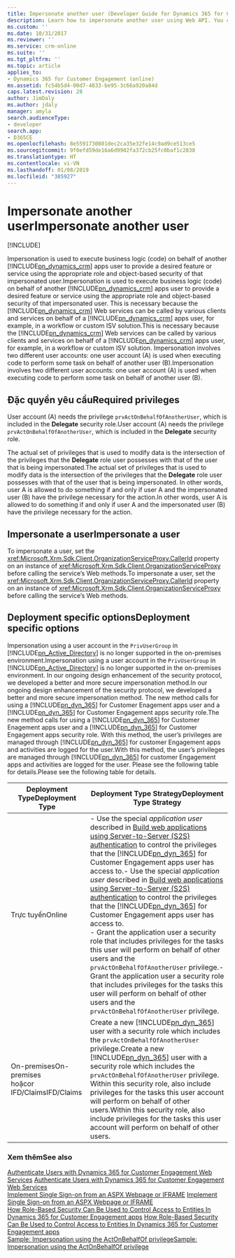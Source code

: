 ```yaml
---
title: Impersonate another user (Developer Guide for Dynamics 365 for Customer Engagement)| MicrosoftDocs
description: Learn how to impersonate another user using Web API. You can do that by adding a request header named MSCRMCallerID with a GUID value equal to the impersonated user’s systemuserid before sending the request to the web service
ms.custom: ''
ms.date: 10/31/2017
ms.reviewer: ''
ms.service: crm-online
ms.suite: ''
ms.tgt_pltfrm: ''
ms.topic: article
applies_to:
- Dynamics 365 for Customer Engagement (online)
ms.assetid: fc54b5d4-00d7-4833-be95-3c66a920a84d
caps.latest.revision: 28
author: JimDaly
ms.author: jdaly
manager: amyla
search.audienceType:
- developer
search.app:
- D365CE
ms.openlocfilehash: 8e5591730801dec2ca35e32fe14c9ad9ce513ce5
ms.sourcegitcommit: 9f0efd59de16a6d9902fa372cb25fc0baf1c2838
ms.translationtype: HT
ms.contentlocale: vi-VN
ms.lasthandoff: 01/08/2019
ms.locfileid: "385927"
---
```

# <a name="impersonate-another-user"></a><span data-ttu-id="7e7e0-104">Impersonate another user</span><span class="sxs-lookup"><span data-stu-id="7e7e0-104">Impersonate another user</span></span>

[!INCLUDE[](../../includes/cc_applies_to_update_9_0_0.md)]

<span data-ttu-id="7e7e0-105">Impersonation is used to execute business logic (code) on behalf of another [!INCLUDE[pn_dynamics_crm](../../includes/pn-dynamics-crm.md)] apps user to provide a desired feature or service using the appropriate role and object-based security of that impersonated user.</span><span class="sxs-lookup"><span data-stu-id="7e7e0-105">Impersonation is used to execute business logic (code) on behalf of another [!INCLUDE[pn_dynamics_crm](../../includes/pn-dynamics-crm.md)] apps user to provide a desired feature or service using the appropriate role and object-based security of that impersonated user.</span></span> <span data-ttu-id="7e7e0-106">This is necessary because the [!INCLUDE[pn_dynamics_crm](../../includes/pn-dynamics-crm.md)] Web services can be called by various clients and services on behalf of a [!INCLUDE[pn_dynamics_crm](../../includes/pn-dynamics-crm.md)] apps user, for example, in a workflow or custom ISV solution.</span><span class="sxs-lookup"><span data-stu-id="7e7e0-106">This is necessary because the [!INCLUDE[pn_dynamics_crm](../../includes/pn-dynamics-crm.md)] Web services can be called by various clients and services on behalf of a [!INCLUDE[pn_dynamics_crm](../../includes/pn-dynamics-crm.md)] apps user, for example, in a workflow or custom ISV solution.</span></span> <span data-ttu-id="7e7e0-107">Impersonation involves two different user accounts: one user account (A) is used when executing code to perform some task on behalf of another user (B).</span><span class="sxs-lookup"><span data-stu-id="7e7e0-107">Impersonation involves two different user accounts: one user account (A) is used when executing code to perform some task on behalf of another user (B).</span></span>  

## <a name="required-privileges"></a><span data-ttu-id="7e7e0-108">Đặc quyền yêu cầu</span><span class="sxs-lookup"><span data-stu-id="7e7e0-108">Required privileges</span></span>  
 <span data-ttu-id="7e7e0-109">User account (A) needs the privilege `prvActOnBehalfOfAnotherUser`, which is included in the **Delegate** security role.</span><span class="sxs-lookup"><span data-stu-id="7e7e0-109">User account (A) needs the privilege `prvActOnBehalfOfAnotherUser`, which is included in the **Delegate** security role.</span></span>  

 <span data-ttu-id="7e7e0-110">The actual set of privileges that is used to modify data is the intersection of the privileges that the **Delegate** role user possesses with that of the user that is being impersonated.</span><span class="sxs-lookup"><span data-stu-id="7e7e0-110">The actual set of privileges that is used to modify data is the intersection of the privileges that the **Delegate** role user possesses with that of the user that is being impersonated.</span></span> <span data-ttu-id="7e7e0-111">In other words, user A is allowed to do something if and only if user A and the impersonated user (B) have the privilege necessary for the action.</span><span class="sxs-lookup"><span data-stu-id="7e7e0-111">In other words, user A is allowed to do something if and only if user A and the impersonated user (B) have the privilege necessary for the action.</span></span>  

## <a name="impersonate-a-user"></a><span data-ttu-id="7e7e0-112">Impersonate a user</span><span class="sxs-lookup"><span data-stu-id="7e7e0-112">Impersonate a user</span></span>  
 <span data-ttu-id="7e7e0-113">To impersonate a user, set the <xref:Microsoft.Xrm.Sdk.Client.OrganizationServiceProxy.CallerId> property on an instance of <xref:Microsoft.Xrm.Sdk.Client.OrganizationServiceProxy> before calling the service’s Web methods.</span><span class="sxs-lookup"><span data-stu-id="7e7e0-113">To impersonate a user, set the <xref:Microsoft.Xrm.Sdk.Client.OrganizationServiceProxy.CallerId> property on an instance of <xref:Microsoft.Xrm.Sdk.Client.OrganizationServiceProxy> before calling the service’s Web methods.</span></span>  

## <a name="deployment-specific-options"></a><span data-ttu-id="7e7e0-114">Deployment specific options</span><span class="sxs-lookup"><span data-stu-id="7e7e0-114">Deployment specific options</span></span>  
 <span data-ttu-id="7e7e0-115">Impersonation using a user account in the `PrivUserGroup` in [!INCLUDE[pn_Active_Directory](../../includes/pn-active-directory.md)] is no longer supported in the on-premises environment.</span><span class="sxs-lookup"><span data-stu-id="7e7e0-115">Impersonation using a user account in the `PrivUserGroup` in [!INCLUDE[pn_Active_Directory](../../includes/pn-active-directory.md)] is no longer supported in the on-premises environment.</span></span>  <span data-ttu-id="7e7e0-116">In our ongoing design enhancement of the security protocol, we developed a better and more secure impersonation method.</span><span class="sxs-lookup"><span data-stu-id="7e7e0-116">In our ongoing design enhancement of the security protocol, we developed a better and more secure impersonation method.</span></span>  <span data-ttu-id="7e7e0-117">The new method calls for using a [!INCLUDE[pn_dyn_365](../../includes/pn-dyn-365.md)] for Customer Enagement apps user and a [!INCLUDE[pn_dyn_365](../../includes/pn-dyn-365.md)] for Customer Engagement apps security role.</span><span class="sxs-lookup"><span data-stu-id="7e7e0-117">The new method calls for using a [!INCLUDE[pn_dyn_365](../../includes/pn-dyn-365.md)] for Customer Enagement apps user and a [!INCLUDE[pn_dyn_365](../../includes/pn-dyn-365.md)] for Customer Engagement apps security role.</span></span>  <span data-ttu-id="7e7e0-118">With this method, the user’s privileges are managed through [!INCLUDE[pn_dyn_365](../../includes/pn-dyn-365.md)] for customer Engagement apps and activities are logged for the user.</span><span class="sxs-lookup"><span data-stu-id="7e7e0-118">With this method, the user’s privileges are managed through [!INCLUDE[pn_dyn_365](../../includes/pn-dyn-365.md)] for customer Engagement apps and activities are logged for the user.</span></span> <span data-ttu-id="7e7e0-119">Please see the following table for details.</span><span class="sxs-lookup"><span data-stu-id="7e7e0-119">Please see the following table for details.</span></span>  


|           <span data-ttu-id="7e7e0-120">Deployment Type</span><span class="sxs-lookup"><span data-stu-id="7e7e0-120">Deployment Type</span></span>            |                                                                                                                                                                                                                                    <span data-ttu-id="7e7e0-121">Deployment Type  Strategy</span><span class="sxs-lookup"><span data-stu-id="7e7e0-121">Deployment Type  Strategy</span></span>                                                                                                                                                                                                                                     |
|--------------------------------------|--------------------------------------------------------------------------------------------------------------------------------------------------------------------------------------------------------------------------------------------------------------------------------------------------------------------------------------------------------------------------------------------------------------------------------------------------------------------------------------------------|
|                <span data-ttu-id="7e7e0-122">Trực tuyến</span><span class="sxs-lookup"><span data-stu-id="7e7e0-122">Online</span></span>                | <span data-ttu-id="7e7e0-123">-   Use the special  *application user* described in [Build web applications using Server-to-Server (S2S) authentication](../build-web-applications-server-server-s2s-authentication.md) to control the privileges that the [!INCLUDE[pn_dyn_365](../../includes/pn-dyn-365.md)] for Customer Engagement apps user has access to.</span><span class="sxs-lookup"><span data-stu-id="7e7e0-123">-   Use the special  *application user* described in [Build web applications using Server-to-Server (S2S) authentication](../build-web-applications-server-server-s2s-authentication.md) to control the privileges that the [!INCLUDE[pn_dyn_365](../../includes/pn-dyn-365.md)] for Customer Engagement apps user has access to.</span></span><br /><span data-ttu-id="7e7e0-124">-   Grant the application user a security role that includes privileges for the tasks this user will perform on behalf of other users and the `prvActOnBehalfOfAnotherUser` privilege.</span><span class="sxs-lookup"><span data-stu-id="7e7e0-124">-   Grant the application user a security role that includes privileges for the tasks this user will perform on behalf of other users and the `prvActOnBehalfOfAnotherUser` privilege.</span></span> |
| <span data-ttu-id="7e7e0-125">On-premises</span><span class="sxs-lookup"><span data-stu-id="7e7e0-125">On-premises</span></span><br /> <span data-ttu-id="7e7e0-126">hoặc</span><span class="sxs-lookup"><span data-stu-id="7e7e0-126">or</span></span><br /><span data-ttu-id="7e7e0-127">IFD/Claims</span><span class="sxs-lookup"><span data-stu-id="7e7e0-127">IFD/Claims</span></span> |                                                                                                        <span data-ttu-id="7e7e0-128">Create a new [!INCLUDE[pn_dyn_365](../../includes/pn-dyn-365.md)] user with a security role which includes the `prvActOnBehalfOfAnotherUser` privilege.</span><span class="sxs-lookup"><span data-stu-id="7e7e0-128">Create a new [!INCLUDE[pn_dyn_365](../../includes/pn-dyn-365.md)] user with a security role which includes the `prvActOnBehalfOfAnotherUser` privilege.</span></span> <span data-ttu-id="7e7e0-129">Within this security role, also include privileges for the tasks this user account will perform on behalf of other users.</span><span class="sxs-lookup"><span data-stu-id="7e7e0-129">Within this security role, also include privileges for the tasks this user account will perform on behalf of other users.</span></span>                                                                                                         |

### <a name="see-also"></a><span data-ttu-id="7e7e0-130">Xem thêm</span><span class="sxs-lookup"><span data-stu-id="7e7e0-130">See also</span></span>  
 <span data-ttu-id="7e7e0-131">[Authenticate Users with Dynamics 365 for Customer Engagement Web Services](../authenticate-users.md) </span><span class="sxs-lookup"><span data-stu-id="7e7e0-131">[Authenticate Users with Dynamics 365 for Customer Engagement Web Services](../authenticate-users.md) </span></span>  
 <span data-ttu-id="7e7e0-132">[Implement Single Sign-on from an ASPX Webpage or IFRAME](../implement-single-sign-aspx-webpage-iframe.md)   </span><span class="sxs-lookup"><span data-stu-id="7e7e0-132">[Implement Single Sign-on from an ASPX Webpage or IFRAME](../implement-single-sign-aspx-webpage-iframe.md)   </span></span>  
 <span data-ttu-id="7e7e0-133">[How Role-Based Security Can Be Used to Control Access to Entities In Dynamics 365 for Customer Engagement apps](../security-dev/how-role-based-security-control-access-entities.md) </span><span class="sxs-lookup"><span data-stu-id="7e7e0-133">[How Role-Based Security Can Be Used to Control Access to Entities In Dynamics 365 for Customer Engagement apps](../security-dev/how-role-based-security-control-access-entities.md) </span></span>  
 [<span data-ttu-id="7e7e0-134">Sample: Impersonation using the ActOnBehalfOf privilege</span><span class="sxs-lookup"><span data-stu-id="7e7e0-134">Sample: Impersonation using the ActOnBehalfOf privilege</span></span>](sample-impersonate-actonbehalfof-privilege.md)
